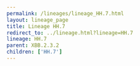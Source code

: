 ```yaml
---
permalink: /lineages/lineage_HH.7.html
layout: lineage_page
title: Lineage HH.7
redirect_to: ../lineage.html?lineage=HH.7
lineage: HH.7
parent: XBB.2.3.2
children: ['HH.7']
---
```


